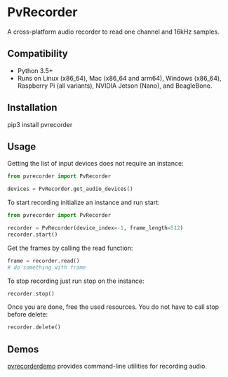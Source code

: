 # PvRecorder

A cross-platform audio recorder to read one channel and 16kHz samples.

## Compatibility

- Python 3.5+
- Runs on Linux (x86_64), Mac (x86_64 and arm64), Windows (x86_64), Raspberry Pi (all variants), NVIDIA Jetson (Nano), and BeagleBone.

## Installation

pip3 install pvrecorder

## Usage

Getting the list of input devices does not require an instance:

```python
from pvrecorder import PvRecorder

devices = PvRecorder.get_audio_devices()
```

To start recording initialize an instance and run start:

```python
from pvrecorder import PvRecorder

recorder = PvRecorder(device_index=-1, frame_length=512)
recorder.start()
```

Get the frames by calling the read function:

```python
frame = recorder.read()
# do something with frame
```

To stop recording just run stop on the instance:

```python
recorder.stop()
```

Once you are done, free the used resources. You do not have to call stop before delete:

```python
recorder.delete()
```

## Demos

[pvrecorderdemo](https://pypi.org/project/pvrecorderdemo/) provides command-line utilities for recording audio.
